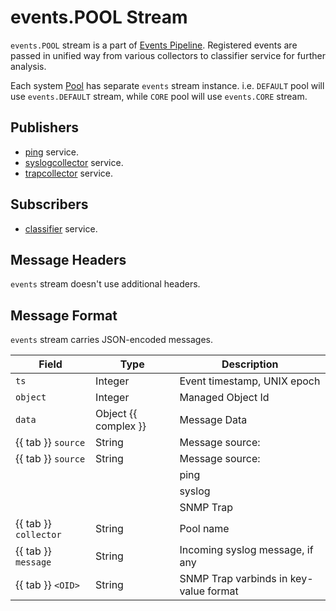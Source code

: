 # events.POOL Stream

`events.POOL` stream is a part of [Events Pipeline](index.md#events-pipeline).
Registered events are passed in unified way from various collectors
to classifier service for further analysis.

Each system [Pool](../../../concepts/pool/index.md) has separate
`events` stream instance. i.e. `DEFAULT` pool will use `events.DEFAULT` stream,
while `CORE` pool will use `events.CORE` stream.

## Publishers

- [ping](../../../services-reference/ping.md) service.
- [syslogcollector](../../../services-reference/syslogcollector.md) service.
- [trapcollector](../../../services-reference/trapcollector.md) service.

## Subscribers

- [classifier](../../../services-reference/classifier.md) service.

## Message Headers

`events` stream doesn't use additional headers.

## Message Format

`events` stream carries JSON-encoded messages.

| Field                 | Type                 | Description                            |
| --------------------- | -------------------- | -------------------------------------- |
| `ts`                  | Integer              | Event timestamp, UNIX epoch            |
| `object`              | Integer              | Managed Object Id                      |
| `data`                | Object {{ complex }} | Message Data                           |
| {{ tab }} `source`    | String               | Message source:                        |
| {{ tab }} `source`    | String               | Message source:                        |
|                       |                      | ping                                   |
|                       |                      | syslog                                 |
|                       |                      | SNMP Trap                              |
| {{ tab }} `collector` | String               | Pool name                              |
| {{ tab }} `message`   | String               | Incoming syslog message, if any        |
| {{ tab }} `<OID>`     | String               | SNMP Trap varbinds in key-value format |
